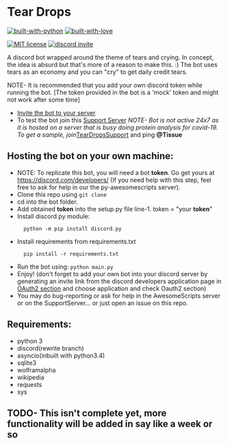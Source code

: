 # Tear Drops

[![built-with-python](http://ForTheBadge.com/images/badges/made-with-python.svg)](https://www.python.org/)
[![built-with-love](http://ForTheBadge.com/images/badges/built-with-love.svg)](https://github.com/Vyvy-vi/)
<p>
<a href="https://raw.githubusercontent.com/Py-Contributors/awesomeScripts/master/LICENSE"><img src="https://img.shields.io/github/license/Py-Contributors/awesomeScripts?style=for-the-badge" alt="MIT license"></a>
<a href="https://discord.gg/JfbK3bS"><img src="https://img.shields.io/discord/758030555005714512.svg?label=Discord&logo=Discord&colorB=7289da&style=for-the-badge" alt="discord invite"></a>
</p>

A discord bot wrapped around the theme of tears and crying.
In concept, the idea is absurd but that's more of a reason to make this. :)
The bot uses tears as an economy and you can "cry" to get daily credit tears.

NOTE- It is recommended that you add your own discord token while running the bot.
[The token provided in the bot is a 'mock' token and might not work after some time]

- [Invite the bot to your server](https://discord.com/api/oauth2/authorize?client_id=627772985872220161&permissions=379968&scope=bot)
- To test the bot join this [Support Server](https://discord.gg/8HsG4Pj)
  *NOTE- Bot is not active 24x7 as it is hosted on a server that is busy doing protein analysis for covid-19. To get a sample, join*[TearDropsSupport](https://discord.com/api/oauth2/authorize?client_id=627772985872220161&permissions=379968&scope=bot) and ping **@Tissue**

## Hosting the bot on your own machine:
- NOTE: To replicate this bot, you will need a bot **token**. Go get yours at https://discord.com/developers/ (If you need help with this step, feel free to ask for help in our the py-awesomescripts server). 
- Clone this repo using `git clone`
- cd into the bot folder.
- Add obtained **token** into the setup.py file line-1. token = "your **token**"
- Install discord.py module:
  ```
    python -m pip install discord.py
  ```
- Install requirements from requirements.txt
  ```
    pip install -r requirements.txt
  ```
- Run the bot using: `python main.py`
- Enjoy! (don't forget to add your own bot into your discord server by generating an invite link from the discord developers application page in [OAuth2 section](https://discord.com/developers/applications/) and choose application and check Oauth2 section)
- You may do bug-reporting or ask for help in the AwesomeScripts server or on the SupportServer... or just open an issue on this repo.

## Requirements:
- python 3
- discord(rewrite branch)
- asyncio(inbuilt with python3.4)
- sqlite3
- wolframalpha
- wikipedia
- requests
- sys

## TODO- This isn't complete yet, more functionality will be added in say like a week or so
